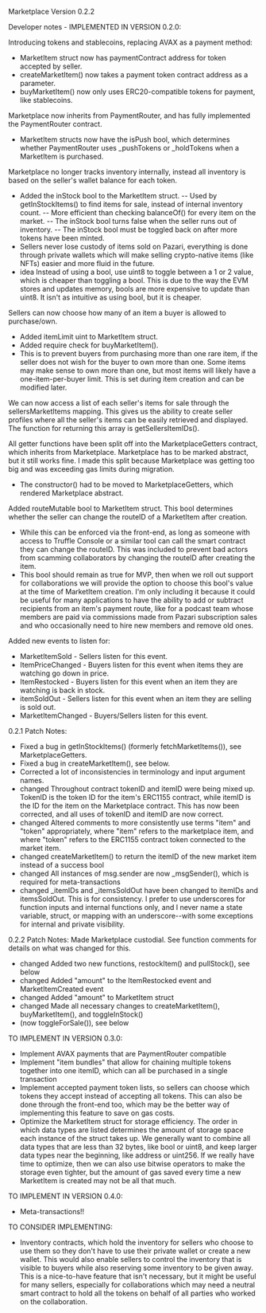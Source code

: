 Marketplace Version 0.2.2

Developer notes - IMPLEMENTED IN VERSION 0.2.0:

Introducing tokens and stablecoins, replacing AVAX as a payment method:
- MarketItem struct now has paymentContract address for token accepted by seller.
- createMarketItem() now takes a payment token contract address as a parameter.
- buyMarketItem() now only uses ERC20-compatible tokens for payment, like stablecoins.

Marketplace now inherits from PaymentRouter, and has fully implemented the PaymentRouter contract.
- MarketItem structs now have the isPush bool, which determines whether PaymentRouter uses
  _pushTokens or _holdTokens when a MarketItem is purchased.

Marketplace no longer tracks inventory internally, instead all inventory is based on
the seller's wallet balance for each token.
- Added the inStock bool to the MarketItem struct.
-- Used by getInStockItems() to find items for sale, instead of internal inventory count.
-- More efficient than checking balanceOf() for every item on the market.
-- The inStock bool turns false when the seller runs out of inventory.
-- The inStock bool must be toggled back on after more tokens have been minted.
- Sellers never lose custody of items sold on Pazari, everything is done through private wallets
  which will make selling crypto-native items (like NFTs) easier and more fluid in the future.
- idea Instead of using a bool, use uint8 to toggle between a 1 or 2 value, which is cheaper
  than toggling a bool. This is due to the way the EVM stores and updates memory, bools are
  more expensive to update than uint8. It isn't as intuitive as using bool, but it is cheaper.

Sellers can now choose how many of an item a buyer is allowed to purchase/own.
- Added itemLimit uint to MarketItem struct.
- Added require check for buyMarketItem().
- This is to prevent buyers from purchasing more than one rare item, if the seller does not
  wish for the buyer to own more than one. Some items may make sense to own more than one,
  but most items will likely have a one-item-per-buyer limit. This is set during item creation
  and can be modified later.

We can now access a list of each seller's items for sale through the sellersMarketItems
mapping. This gives us the ability to create seller profiles where all the seller's items
can be easily retrieved and displayed. The function for returning this array is
getSellersItemIDs().

All getter functions have been split off into the MarketplaceGetters contract, which inherits
from Marketplace. Marketplace has to be marked abstract, but it still works fine. I made this
split because Marketplace was getting too big and was exceeding gas limits during migration.
- The constructor() had to be moved to MarketplaceGetters, which rendered Marketplace abstract.

Added routeMutable bool to MarketItem struct. This bool determines whether the seller can change
the routeID of a MarketItem after creation.
- While this can be enforced via the front-end, as long as someone with access to Truffle Console
  or a similar tool can call the smart contract they can change the routeID. This was included to
  prevent bad actors from scamming collaborators by changing the routeID after creating the item.
- This bool should remain as true for MVP, then when we roll out support for collaborations
  we will provide the option to choose this bool's value at the time of MarketItem creation.
  I'm only including it because it could be useful for many applications to have the ability to
  add or subtract recipients from an item's payment route, like for a podcast team whose members
  are paid via commissions made from Pazari subscription sales and who occasionally need to hire
  new members and remove old ones.

Added new events to listen for:
- MarketItemSold - Sellers listen for this event.
- ItemPriceChanged - Buyers listen for this event when items they are watching go down in price.
- ItemRestocked - Buyers listen for this event when an item they are watching is back in stock.
- itemSoldOut - Sellers listen for this event when an item they are selling is sold out.
- MarketItemChanged - Buyers/Sellers listen for this event.


0.2.1 Patch Notes:
- Fixed a bug in getInStockItems() (formerly fetchMarketItems()), see MarketplaceGetters.
- Fixed a bug in createMarketItem(), see below.
- Corrected a lot of inconsistencies in terminology and input argument names.
- changed Throughout contract tokenID and itemID were being mixed up. TokenID is the token ID for
  the item's ERC1155 contract, while itemID is the ID for the item on the Marketplace contract. This
  has now been corrected, and all uses of tokenID and itemID are now correct.
- changed Altered comments to more consistently use terms "item" and "token" appropriately, where
  "item" refers to the marketplace item, and where "token" refers to the ERC1155 contract token
  connected to the market item.
- changed createMarketItem() to return the itemID of the new market item instead of a success bool
- changed All instances of msg.sender are now _msgSender(), which is required for meta-transactions
- changed _itemIDs and _itemsSoldOut have been changed to itemIDs and itemsSoldOut. This is for
  consistency. I prefer to use underscores for function inputs and internal functions only, and I
  never name a state variable, struct, or mapping with an underscore--with some exceptions for
  internal and private visibility.

0.2.2 Patch Notes:
Made Marketplace custodial. See function comments for details on what was changed for this.
- changed Added two new functions, restockItem() and pullStock(), see below
- changed Added "amount" to the ItemRestocked event and MarketItemCreated event
- changed Added "amount" to MarketItem struct
- changed Made all necessary changes to createMarketItem(), buyMarketItem(), and toggleInStock()
- (now toggleForSale()), see below


TO IMPLEMENT IN VERSION 0.3.0:
- Implement AVAX payments that are PaymentRouter compatible
- Implement "item bundles" that allow for chaining multiple tokens together into one itemID, which
  can all be purchased in a single transaction
- Implement accepted payment token lists, so sellers can choose which tokens they accept instead
  of accepting all tokens. This can also be done through the front-end too, which may be the better
  way of implementing this feature to save on gas costs.
- Optimize the MarketItem struct for storage efficiency. The order in which data types are listed
  determines the amount of storage space each instance of the struct takes up. We generally want to
  combine all data types that are less than 32 bytes, like bool or uint8, and keep larger data types
  near the beginning, like address or uint256. If we really have time to optimize, then we can also
  use bitwise operators to make the storage even tighter, but the amount of gas saved every time a
  new MarketItem is created may not be all that much.

TO IMPLEMENT IN VERSION 0.4.0:
- Meta-transactions!!

TO CONSIDER IMPLEMENTING:
- Inventory contracts, which hold the inventory for sellers who choose to use them so they don't have
  to use their private wallet or create a new wallet. This would also enable sellers to control the
  inventory that is visible to buyers while also reserving some inventory to be given away. This is a
  nice-to-have feature that isn't necessary, but it might be useful for many sellers, especially for
  collaborations which may need a neutral smart contract to hold all the tokens on behalf of all
  parties who worked on the collaboration.
